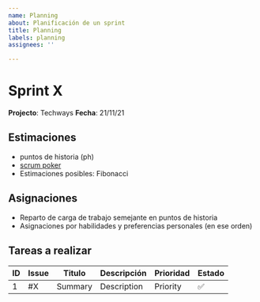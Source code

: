 ```yaml
---
name: Planning
about: Planificación de un sprint
title: Planning
labels: planning
assignees: ''

---
```


# Sprint X 

**Projecto**: Techways
**Fecha**: 21/11/21

## Estimaciones
- puntos de historia (ph)
- [scrum poker](https://www.scrumpoker-online.org/es/)
- Estimaciones posibles: Fibonacci

## Asignaciones
- Reparto de carga de trabajo semejante en puntos de historia
- Asignaciones por habilidades y preferencias personales (en ese orden)

## Tareas a realizar

| ID | Issue | Titulo | Descripción | Prioridad |  Estado |
| --- | --- | --- | --- | --- | --- | 
| 1 | #X | Summary | Description | Priority | ✅ |
